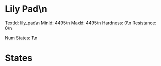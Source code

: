 # Lily Pad\n
TextId: lily_pad\n
MinId: 4495\n
MaxId: 4495\n
Hardness: 0\n
Resistance: 0\n

Num States: 1\n
# States
```

```